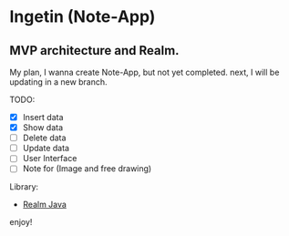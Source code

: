 # Ingetin (Note-App)
## MVP architecture and Realm.

My plan, I wanna create Note-App, but not yet completed. next, I will be updating in a new branch.

TODO:

- [x] Insert data
- [x] Show data
- [ ] Delete data
- [ ] Update data
- [ ] User Interface
- [ ] Note for (Image and free drawing)

Library:
- [Realm Java](https://github.com/realm/realm-java)

enjoy!
